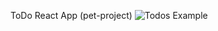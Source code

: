 ToDo React App (pet-project)
![Todos Example](https://github.com/sasdaiv/todo_react_pet/blob/main/todo.png)
